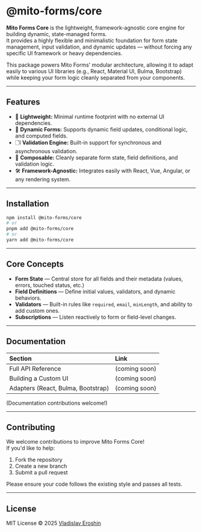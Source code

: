 # @mito-forms/core

**Mito Forms Core** is the lightweight, framework-agnostic core engine for building dynamic, state-managed forms.  
It provides a highly flexible and minimalistic foundation for form state management, input validation, and dynamic
updates — without forcing any specific UI framework or heavy dependencies.

This package powers Mito Forms' modular architecture, allowing it to adapt easily to various UI libraries (e.g., React,
Material UI, Bulma, Bootstrap) while keeping your form logic cleanly separated from your components.

---

## Features

- 🚀 **Lightweight:** Minimal runtime footprint with no external UI dependencies.
- 🔄 **Dynamic Forms:** Supports dynamic field updates, conditional logic, and computed fields.
- 🗋l **Validation Engine:** Built-in support for synchronous and asynchronous validation.
- 🧹 **Composable:** Cleanly separate form state, field definitions, and validation logic.
- 🛠️ **Framework-Agnostic:** Integrates easily with React, Vue, Angular, or any rendering system.

---

## Installation

```bash
npm install @mito-forms/core
# or
pnpm add @mito-forms/core
# or
yarn add @mito-forms/core
```

---

## Core Concepts

- **Form State** — Central store for all fields and their metadata (values, errors, touched status, etc.)
- **Field Definitions** — Define initial values, validators, and dynamic behaviors.
- **Validators** — Built-in rules like `required`, `email`, `minLength`, and ability to add custom ones.
- **Subscriptions** — Listen reactively to form or field-level changes.

---

## Documentation

| Section                            | Link          |
|:-----------------------------------|:--------------|
| Full API Reference                 | (coming soon) |
| Building a Custom UI               | (coming soon) |
| Adapters (React, Bulma, Bootstrap) | (coming soon) |

(Documentation contributions welcome!)

---

## Contributing

We welcome contributions to improve Mito Forms Core!  
If you'd like to help:

1. Fork the repository
2. Create a new branch
3. Submit a pull request

Please ensure your code follows the existing style and passes all tests.

---

## License

MIT License © 2025 [Vladislav Eroshin](https://github.com/vlad-eroshin)
